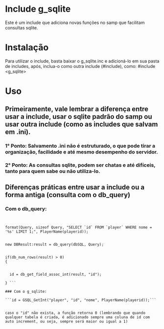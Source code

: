 # Include g_sqlite
Este é um include que adiciona novas funções no samp que facilitam consultas sqlite.

# Instalação

Para utilizar o include, basta baixar o g_sqlite.inc e adicioná-lo em sua pasta de includes, após, inclua-o como outra include (#include), como:
#include <g_sqlite>

# Uso

## Primeiramente, vale lembrar a diferença entre usar a include, usar o sqlite padrão do samp ou usar outra include (como as includes que salvam em .ini).

### 1° Ponto: Salvamento .ini não é estruturado, o que pode tirar a organização, facilidade e até mesmo desempenho do servidor.
### 2° Ponto: As consultas sqlite, podem ser chatas e até difíceis, tanto para quem sabe ou não utiliza-lo.

## Diferenças práticas entre usar a include ou a forma antiga (consulta com o db_query)

### Com o db_query:

```new Query[90];


format(Query, sizeof Query, "SELECT `id` FROM `player` WHERE nome = '%s' LIMIT 1;", PlayerName(playerid));


new DBResult:result = db_query(dbSQL, Query);


if(db_num_rows(result) > 0)
{


  id = db_get_field_assoc_int(result, "id");

} ```

### Com o g_sqlite:

```id = GSQL_GetInt("player", "id", "nome", PlayerName(playerid));```


caso o "id" não exista, a função retorna 0 (lembrando que quando qualquer tabela é criada, é adicionado sempre uma coluna de id com auto increment, ou seja, sempre será maior ou igual a 1)
